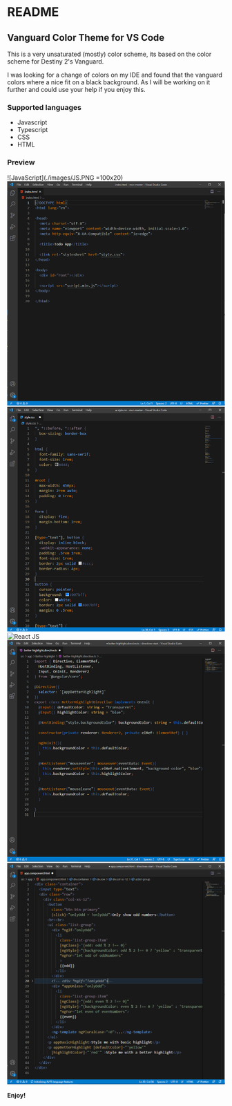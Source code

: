# README
## Vanguard Color Theme for VS Code
This is a very unsaturated (mostly) color scheme, its based on the color scheme for Destiny 2's Vanguard.

I was looking for a change of colors on my IDE and found that the vanguard colors where a nice fit on a black background. As I will be working on it further and could use your help if you enjoy this.


### Supported languages
* Javascript
* Typescript
* CSS
* HTML

### Preview


![JavaScript](./images/JS.PNG =100x20)
![HTML](./images/HTML.PNG)
![CSS/SCSS](./images/CSS.PNG)
![React JS](./images/ReactJS.PNG)
![TypeScript Angular](./images/TS-Angular.PNG)
![HTML Angular](./images/HTML-Angular.PNG)


**Enjoy!**
